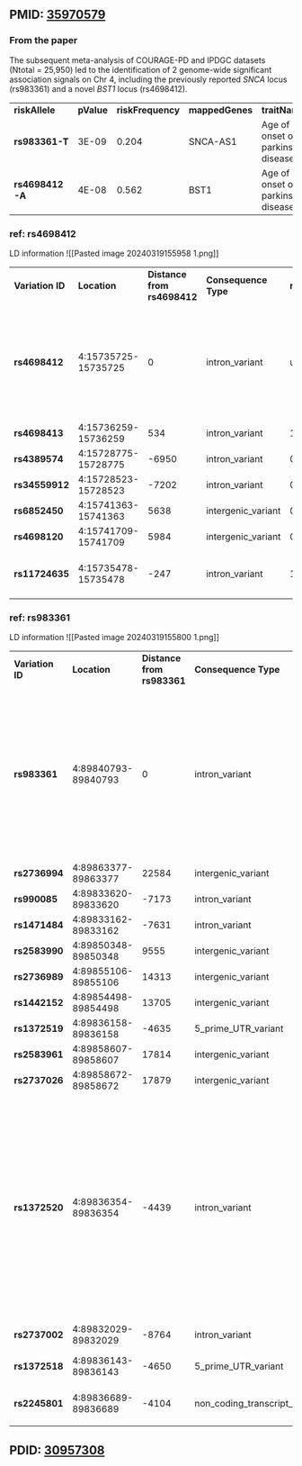 ## PMID: [35970579](https://pubmed.ncbi.nlm.nih.gov/35970579)

### From the paper 
The subsequent meta-analysis of COURAGE-PD and IPDGC datasets (Ntotal = 25,950) led to the identification of 2 genome-wide significant association signals on Chr 4, including the previously reported _SNCA_ locus (rs983361) and a novel _BST1_ locus (rs4698412). 


|   |   |   |   |   |   |   |
|---|---|---|---|---|---|---|
|**riskAllele**|**pValue**|**riskFrequency**|**mappedGenes**|**traitName**|**efoTraits**|**locations**|
|**rs983361-T**|3E-09|0.204|SNCA-AS1|Age of onset of parkinson disease|age of onset of Parkinson disease|4:89840793|
|**rs4698412-A**|4E-08|0.562|BST1|Age of onset of parkinson disease|age of onset of Parkinson disease|4:15735725|

### ref: rs4698412

 LD information 
![[Pasted image 20240319155958 1.png]]

|                  |                     |                             |                      |           |           |                                                                                                                                                                |
| ---------------- | ------------------- | --------------------------- | -------------------- | --------- | --------- | -------------------------------------------------------------------------------------------------------------------------------------------------------------- |
| **Variation ID** | **Location**        | **Distance from rs4698412** | **Consequence Type** | **r2**    | **D'**    | **Phenotypes**                                                                                                                                                 |
| **rs4698412**    | 4:15735725-15735725 | 0                           | intron_variant       | undefined | undefined | Age of onset of parkinson disease;Parkinson's disease;Parkinson's disease;Parkinson's disease or first degree relation to individual with Parkinson's disease; |
| **rs4698413**    | 4:15736259-15736259 | 534                         | intron_variant       | 1.000000  | 1.000000  |                                                                                                                                                                |
| **rs4389574**    | 4:15728775-15728775 | -6950                       | intron_variant       | 0.935353  | 1.000000  |                                                                                                                                                                |
| **rs34559912**   | 4:15728523-15728523 | -7202                       | intron_variant       | 0.935353  | 1.000000  |                                                                                                                                                                |
| **rs6852450**    | 4:15741363-15741363 | 5638                        | intergenic_variant   | 0.828735  | 0.951884  |                                                                                                                                                                |
| **rs4698120**    | 4:15741709-15741709 | 5984                        | intergenic_variant   | 0.828735  | 0.951884  |                                                                                                                                                                |
| **rs11724635**   | 4:15735478-15735478 | -247                        | intron_variant       | 1.000000  | 1.000000  | Parkinson's disease;Parkinson's disease;Parkinson's disease                                                                                                    |


### ref: rs983361
LD information 
![[Pasted image 20240319155800 1.png]]

|                  |                     |                            |                                    |           |           |                                                                                                                                                                                                                                                                                                                                                                                                                       |
| ---------------- | ------------------- | -------------------------- | ---------------------------------- | --------- | --------- | --------------------------------------------------------------------------------------------------------------------------------------------------------------------------------------------------------------------------------------------------------------------------------------------------------------------------------------------------------------------------------------------------------------------- |
| **Variation ID** | **Location**        | **Distance from rs983361** | **Consequence Type**               | **r2**    | **D'**    | **Phenotypes**                                                                                                                                                                                                                                                                                                                                                                                                        |
| **rs983361**     | 4:89840793-89840793 | 0                          | intron_variant                     | undefined | undefined | Age of onset of parkinson disease;Neuroticism conditioned on cognitive performance multi-trait conditioning and joint analysis;Neuroticism conditioned on highest math class multi-trait conditioning and joint analysis;Parkinson's disease;Parkinson's disease (age of onset);Serum levels of protein SNCA;                                                                                                         |
| **rs2736994**    | 4:89863377-89863377 | 22584                      | intergenic_variant                 | 0.913332  | 0.999999  |                                                                                                                                                                                                                                                                                                                                                                                                                       |
| **rs990085**     | 4:89833620-89833620 | -7173                      | intron_variant                     | 0.803394  | 1.000000  |                                                                                                                                                                                                                                                                                                                                                                                                                       |
| **rs1471484**    | 4:89833162-89833162 | -7631                      | intron_variant                     | 0.803394  | 1.000000  |                                                                                                                                                                                                                                                                                                                                                                                                                       |
| **rs2583990**    | 4:89850348-89850348 | 9555                       | intergenic_variant                 | 1.000000  | 1.000000  |                                                                                                                                                                                                                                                                                                                                                                                                                       |
| **rs2736989**    | 4:89855106-89855106 | 14313                      | intergenic_variant                 | 1.000000  | 1.000000  |                                                                                                                                                                                                                                                                                                                                                                                                                       |
| **rs1442152**    | 4:89854498-89854498 | 13705                      | intergenic_variant                 | 1.000000  | 1.000000  |                                                                                                                                                                                                                                                                                                                                                                                                                       |
| **rs1372519**    | 4:89836158-89836158 | -4635                      | 5_prime_UTR_variant                | 0.913332  | 0.999999  |                                                                                                                                                                                                                                                                                                                                                                                                                       |
| **rs2583961**    | 4:89858607-89858607 | 17814                      | intergenic_variant                 | 1.000000  | 1.000000  |                                                                                                                                                                                                                                                                                                                                                                                                                       |
| **rs2737026**    | 4:89858672-89858672 | 17879                      | intergenic_variant                 | 1.000000  | 1.000000  |                                                                                                                                                                                                                                                                                                                                                                                                                       |
| **rs1372520**    | 4:89836354-89836354 | -4439                      | intron_variant                     | 0.941806  | 1.000000  | Neuroticism;Neuroticism conditioned on average household income before tax multi-trait conditioning and joint analysis;Neuroticism conditioned on educational attainment multi-trait conditioning and joint analysis;Neuroticism conditioned on self-rated math ability multi-trait conditioning and joint analysis;Neuroticism conditioned on Townsend deprivation index multi-trait conditioning and joint analysis |
| **rs2737002**    | 4:89832029-89832029 | -8764                      | intron_variant                     | 0.803394  | 1.000000  | Blood protein levels                                                                                                                                                                                                                                                                                                                                                                                                  |
| **rs1372518**    | 4:89836143-89836143 | -4650                      | 5_prime_UTR_variant                | 0.913332  | 0.999999  | Blood protein levels;Parkinson disease MTAG                                                                                                                                                                                                                                                                                                                                                                           |
| **rs2245801**    | 4:89836689-89836689 | -4104                      | non_coding_transcript_exon_variant | 0.857590  | 1.000000  | Alpha-synuclein levels SNCA.8458.111.3;Serum levels of protein SNCA                                                                                                                                                                                                                                                                                                                                                   |
|                  |                     |                            |                                    |           |           |                                                                                                                                                                                                                                                                                                                                                                                                                       |


## PDID: [30957308](https://pubmed.ncbi.nlm.nih.gov/30957308)


